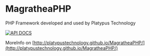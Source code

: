 # MagratheaPHP
PHP Framework developed and used by Platypus Technology

[![API DOCS](http://apigenerator.org/badge.png)](http://<user>.github.io/<repo>/)

MoreInfo on [http://platypustechnology.github.io/MagratheaPHP/](http://platypustechnology.github.io/MagratheaPHP/)
